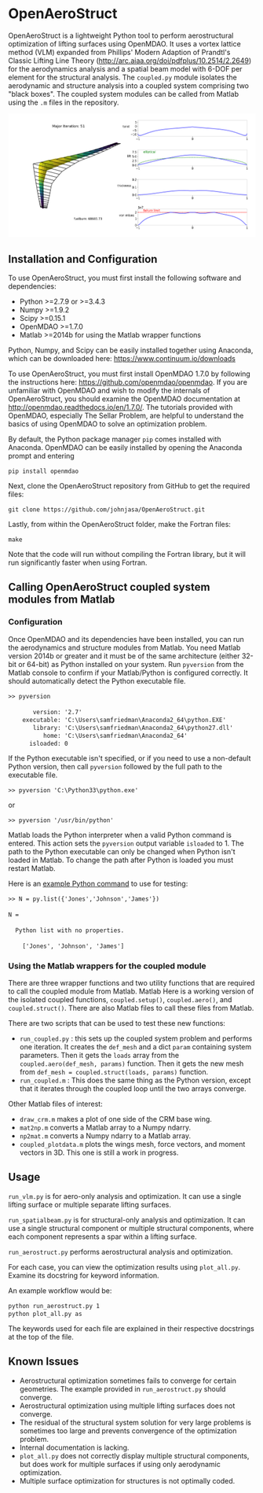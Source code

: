 # OpenAeroStruct

OpenAeroStruct is a lightweight Python tool to perform aerostructural optimization of lifting surfaces using OpenMDAO.
It uses a vortex lattice method (VLM) expanded from Phillips' Modern Adaption of Prandtl's Classic Lifting Line Theory (http://arc.aiaa.org/doi/pdfplus/10.2514/2.2649) for the aerodynamics analysis and a spatial beam model with 6-DOF per element for the structural analysis.
The `coupled.py` module isolates the aerodynamic and structure analysis into a coupled system comprising two "black boxes". 
The coupled system modules can be called from Matlab using the `.m` files in the repository. 

![Optimized CRM-type wing with 30 panels](/example.png?raw=true "Example Optimization Result and Visualization")

## Installation and Configuration

To use OpenAeroStruct, you must first install the following software and dependencies:
- Python >=2.7.9 or >=3.4.3 
- Numpy >=1.9.2 
- Scipy >=0.15.1 
- OpenMDAO >=1.7.0 
- Matlab >=2014b for using the Matlab wrapper functions 

Python, Numpy, and Scipy can be easily installed together using Anaconda, which can be downloaded here: https://www.continuum.io/downloads

To use OpenAeroStruct, you must first install OpenMDAO 1.7.0 by following the instructions here: https://github.com/openmdao/openmdao. If you are unfamiliar with OpenMDAO and wish to modify the internals of OpenAeroStruct, you should examine the OpenMDAO documentation at http://openmdao.readthedocs.io/en/1.7.0/. The tutorials provided with OpenMDAO, especially The Sellar Problem, are helpful to understand the basics of using OpenMDAO to solve an optimization problem.

By default, the Python package manager `pip` comes installed with Anaconda. OpenMDAO can be easily installed by opening the Anaconda prompt and entering

    pip install openmdao 

Next, clone the OpenAeroStruct repository from GitHub to get the required files:

    git clone https://github.com/johnjasa/OpenAeroStruct.git

Lastly, from within the OpenAeroStruct folder, make the Fortran files:

    make

Note that the code will run without compiling the Fortran library, but it will run significantly faster when using Fortran.

## Calling OpenAeroStruct coupled system modules from Matlab

### Configuration

Once OpenMDAO and its dependencies have been installed, you can run the aerodynamics and structure modules from Matlab. You need Matlab version 2014b or greater and it must be of the same architecture (either 32-bit or 64-bit) as Python installed on your system. Run `pyversion` from the Matlab console to confirm if your Matlab/Python is configured correctly. It should automatically detect the Python executable file.

```
>> pyversion

       version: '2.7'
    executable: 'C:\Users\samfriedman\Anaconda2_64\python.EXE'
       library: 'C:\Users\samfriedman\Anaconda2_64\python27.dll'
          home: 'C:\Users\samfriedman\Anaconda2_64'
      isloaded: 0
```

If the Python executable isn't specified, or if you need to use a non-default Python version, then call `pyversion` followed by the full path to the executable file.

    >> pyversion 'C:\Python33\python.exe'

or

    >> pyversion '/usr/bin/python'

Matlab loads the Python interpreter when a valid Python command is entered. This action sets the `pyversion` output variable `isloaded` to 1. The path to the Python executable can only be changed when Python isn't loaded in Matlab. To change the path after Python is loaded you must restart Matlab.

Here is an [example Python command](http://www.mathworks.com/help/matlab/matlab_external/call-user-defined-custom-module.html) to use for testing:

```
>> N = py.list({'Jones','Johnson','James'})

N = 

  Python list with no properties.

    ['Jones', 'Johnson', 'James']
```

### Using the Matlab wrappers for the coupled module

There are three wrapper functions and two utility functions that are required to call the coupled module from Matlab. Matlab Here is a working version of the isolated coupled functions, `coupled.setup()`, `coupled.aero()`, and `coupled.struct()`.
There are also Matlab files to call these files from Matlab.  

There are two scripts that can be used to test these new functions:
- `run_coupled.py` : this sets up the coupled system problem and performs one iteration.
It creates the `def_mesh` and a dict `param` containing system parameters. Then it gets the `loads` array from the `coupled.aero(def_mesh, params)` function. Then it gets the new mesh from `def_mesh = coupled.struct(loads, params)` function. 
- `run_coupled.m` : This does the same thing as the Python version, except that it iterates through the coupled loop until the two arrays converge. 

Other Matlab files of interest:
- `draw_crm.m` makes a plot of one side of the CRM base wing.
- `mat2np.m` converts a Matlab array to a Numpy ndarry.
- `np2mat.m` converts a Numpy ndarry to a Matlab array.
- `coupled_plotdata.m` plots the wings mesh, force vectors, and moment vectors in 3D. This one is still a work in progress.


## Usage

`run_vlm.py` is for aero-only analysis and optimization. It can use a single lifting surface or multiple separate lifting surfaces.

`run_spatialbeam.py` is for structural-only analysis and optimization. It can use a single structural component or multiple structural components, where each component represents a spar within a lifting surface.

`run_aerostruct.py` performs aerostructural analysis and optimization.


For each case, you can view the optimization results using `plot_all.py`. Examine its docstring for keyword information.

An example workflow would be:

    python run_aerostruct.py 1
    python plot_all.py as

The keywords used for each file are explained in their respective docstrings at the top of the file.

## Known Issues

* Aerostructural optimization sometimes fails to converge for certain geometries. The example provided in `run_aerostruct.py` should converge.
* Aerostructural optimization using multiple lifting surfaces does not converge.
* The residual of the structural system solution for very large problems is sometimes too large and prevents convergence of the optimization problem.
* Internal documentation is lacking.
* `plot_all.py` does not correctly display multiple structural components, but does work for multiple surfaces if using only aerodynamic optimization.
* Multiple surface optimization for structures is not optimally coded.

